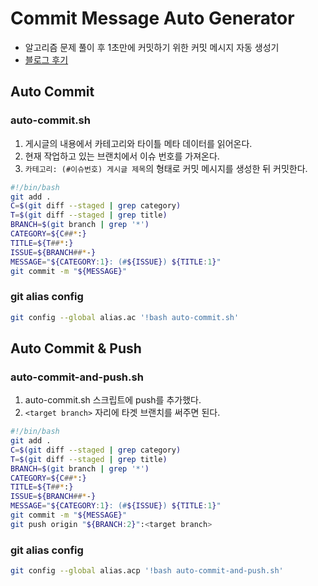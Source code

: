 # Commit Message Auto Generator
- 알고리즘 문제 풀이 후 1초만에 커밋하기 위한 커밋 메시지 자동 생성기
- [블로그 후기](https://velog.io/@janeljs/git-8)
## Auto Commit
### auto-commit.sh
1. 게시글의 내용에서 카테고리와 타이틀 메타 데이터를 읽어온다.
2. 현재 작업하고 있는 브랜치에서 이슈 번호를 가져온다.
3. `카테고리: (#이슈번호) 게시글 제목`의 형태로 커밋 메시지를 생성한 뒤 커밋한다.
```bash
#!/bin/bash
git add .
C=$(git diff --staged | grep category)
T=$(git diff --staged | grep title)
BRANCH=$(git branch | grep '*')
CATEGORY=${C##*:}
TITLE=${T##*:}
ISSUE=${BRANCH##*-}
MESSAGE="${CATEGORY:1}: (#${ISSUE}) ${TITLE:1}"
git commit -m "${MESSAGE}"
```
### git alias config
```bash
git config --global alias.ac '!bash auto-commit.sh'
```
## Auto Commit & Push
### auto-commit-and-push.sh
1. auto-commit.sh 스크립트에 push를 추가했다.
2. `<target branch>` 자리에 타겟 브랜치를 써주면 된다.
```bash
#!/bin/bash
git add .
C=$(git diff --staged | grep category)
T=$(git diff --staged | grep title)
BRANCH=$(git branch | grep '*')
CATEGORY=${C##*:}
TITLE=${T##*:}
ISSUE=${BRANCH##*-}
MESSAGE="${CATEGORY:1}: (#${ISSUE}) ${TITLE:1}"
git commit -m "${MESSAGE}"
git push origin "${BRANCH:2}":<target branch>
```
### git alias config
```bash
git config --global alias.acp '!bash auto-commit-and-push.sh'
```
